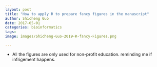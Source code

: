 ```yaml
---
layout: post
title: "How to apply R to prepare fancy figures in the manuscript"
author: Shicheng Guo
date: 2017-05-01
categories: bioinformatics
tags: 
image: images/Shicheng-Guo-2019-R-fancy-Figures.png	

---
```

* All the figures are only used for non-profit education. reminding me if infrigement happens.
